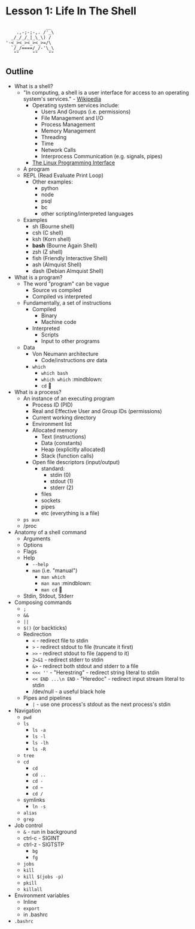 # Lesson 1: Life In The Shell 

```
               __
    .,-;-;-,. /'_\
  _/_/_/_|_\_\) /
'-<_><_><_><_>=/\
  `/_/====/_/-'\_\
   ""     ""    ""
```

## Outline

- What is a shell?
    - "In computing, a shell is a user interface for access to an operating
      system's services." - [Wikipedia](https://en.wikipedia.org/wiki/Shell_(computing))
        - Operating system services include:
            - Users And Groups (i.e. permissions)
            - File Management and I/O
            - Process Management
            - Memory Management
            - Threading
            - Time
            - Network Calls
            - Interprocess Communication (e.g. signals, pipes)
        - [The Linux Programming Interface](https://github.com/shihyu/Linux_Programming/blob/master/books/The%20Linux%20Programming%20Interface%20-%20A%20Linux%20and%20UNIX%20System%20Programming%20Handbook.pdf)
    - A program
    - REPL (Read Evaluate Print Loop)
        - Other examples:
            - python
            - node
            - psql
            - bc
            - other scripting/interpreted languages
    - Examples
        - sh (Bourne shell)
        - csh (C shell)
        - ksh (Korn shell)
        - **bash** (Bourne Again Shell)
        - zsh (Z shell)
        - fish (Friendly Interactive Shell)
        - ash (Almquist Shell)
        - dash (Debian Almquist Shell)
- What is a program?
    - The word "program" can be vague
        - Source vs compiled 
        - Compiled vs interpreted
    - Fundamentally, a set of instructions
        - Compiled
            - Binary
            - Machine code
        - Interpreted
            - Scripts
            - Input to other programs
    - Data
        - Von Neumann architecture
            - Code/instructions _are_ data
        - `which`
            - `which bash`
            - `which which` :mindblown:
            - `cd` :thinking:
- What is a process?
    - An instance of an executing program
        - Process ID (PID)
        - Real and Effective User and Group IDs (permissions)
        - Current working directory
        - Environment list
        - Allocated memory
            - Text (instructions)
            - Data (constants)
            - Heap (explicitly allocated)
            - Stack (function calls)
        - Open file descriptors (input/output)
            - standard:
                - stdin (0)
                - stdout (1)
                - stderr (2)
            - files
            - sockets
            - pipes
            - etc (everything is a file)
    - `ps aux`
    - /proc
- Anatomy of a shell command
    - Arguments
    - Options
    - Flags
    - Help
        - `--help`
        - `man` (i.e. "manual")
            - `man which`
            - `man man` :mindblown:
            - `man cd` :thinking:
    - Stdin, Stdout, Stderr
- Composing commands
    - `;`
    - `&&`
    - `||`
    - `$()` (or backticks)
    - Redirection
        - `<` - redirect file to stdin
        - `>` - redirect stdout to file (truncate it first)
        - `>>` - redirect stdout to file (append to it)
        - `2>&1` - redirect stderr to stdin
        - `&>` - redirect both stdout and stderr to a file
        - `<<< ''` - "Herestring" - redirect string literal to stdin
        - `<< END ...\n END` - "Heredoc" - redirect input stream literal to stdin
        - /dev/null - a useful black hole
    - Pipes and pipelines
        - `|` - use one process's stdout as the next process's stdin
- Navigation
    - `pwd`
    - `ls`
        - `ls -a`
        - `ls -l`
        - `ls -lh`
        - `ls -R`
    - `tree`
    - `cd`
        - `cd`
        - `cd ..`
        - `cd -`
        - `cd ~`
        - `cd /`
    - symlinks
        - `ln -s`
    - `alias`
    - `grep`
- Job control
    - `&` - run in background
    - ctrl-c - SIGINT
    - ctrl-z - SIGTSTP
        - `bg`
        - `fg`
    - `jobs`
    - `kill`
    - `kill $(jobs -p)`
    - `pkill`
    - `killall`
- Environment variables
    - Inline
    - `export`
    - in .bashrc
- `.bashrc`
